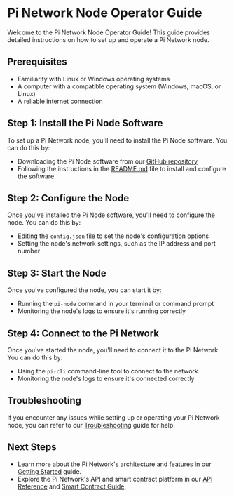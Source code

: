 # Pi Network Node Operator Guide

Welcome to the Pi Network Node Operator Guide! This guide provides detailed instructions on how to set up and operate a Pi Network node.

## Prerequisites

* Familiarity with Linux or Windows operating systems
* A computer with a compatible operating system (Windows, macOS, or Linux)
* A reliable internet connection

## Step 1: Install the Pi Node Software

To set up a Pi Network node, you'll need to install the Pi Node software. You can do this by:

* Downloading the Pi Node software from our [GitHub repository](https://github.com/pi-network/pi-node)
* Following the instructions in the [README.md](https://github.com/pi-network/pi-node/blob/master/README.md) file to install and configure the software

## Step 2: Configure the Node

Once you've installed the Pi Node software, you'll need to configure the node. You can do this by:

* Editing the `config.json` file to set the node's configuration options
* Setting the node's network settings, such as the IP address and port number

## Step 3: Start the Node

Once you've configured the node, you can start it by:

* Running the `pi-node` command in your terminal or command prompt
* Monitoring the node's logs to ensure it's running correctly

## Step 4: Connect to the Pi Network

Once you've started the node, you'll need to connect it to the Pi Network. You can do this by:

* Using the `pi-cli` command-line tool to connect to the network
* Monitoring the node's logs to ensure it's connected correctly

## Troubleshooting

If you encounter any issues while setting up or operating your Pi Network node, you can refer to our [Troubleshooting](troubleshooting.md) guide for help.

## Next Steps

* Learn more about the Pi Network's architecture and features in our [Getting Started](getting_started.md) guide.
* Explore the Pi Network's API and smart contract platform in our [API Reference](api_reference.md) and [Smart Contract Guide](smart_contract_guide.md).
